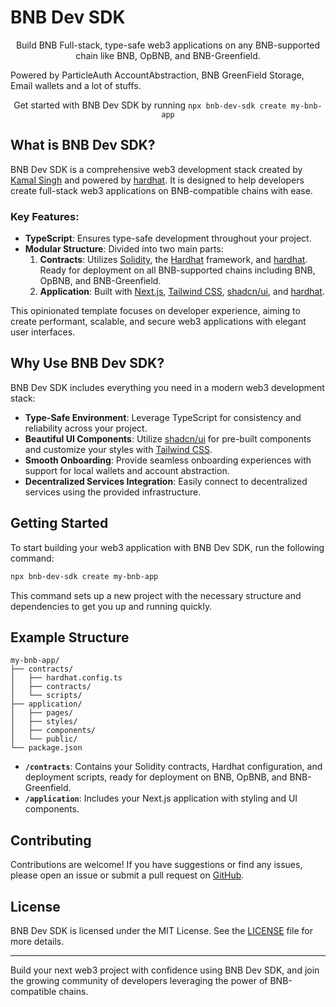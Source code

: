 # BNB Dev SDK

<p align="center">
  Build BNB Full-stack, type-safe web3 applications on any BNB-supported chain like BNB, OpBNB, and BNB-Greenfield.
</p>

Powered by ParticleAuth AccountAbstraction, BNB GreenField Storage, Email wallets and a lot of stuffs.

<p align="center">
  Get started with BNB Dev SDK by running <code>npx bnb-dev-sdk create my-bnb-app</code>
</p>

## What is BNB Dev SDK?

BNB Dev SDK is a comprehensive web3 development stack created by [Kamal Singh](https://twitter.com/0xkamal7) and powered by [hardhat](https://hardhat.org). It is designed to help developers create full-stack web3 applications on BNB-compatible chains with ease.

### Key Features:

- **TypeScript**: Ensures type-safe development throughout your project.
- **Modular Structure**: Divided into two main parts:
  1. **Contracts**: Utilizes [Solidity](https://docs.soliditylang.org/en/v0.8.20/), the [Hardhat](https://hardhat.org/) framework, and [hardhat](https://hardhat.org). Ready for deployment on all BNB-supported chains including BNB, OpBNB, and BNB-Greenfield.
  2. **Application**: Built with [Next.js](https://nextjs.org/), [Tailwind CSS](https://tailwindcss.com/), [shadcn/ui](https://ui.shadcn.com/), and [hardhat](https://hardhat.org).

This opinionated template focuses on developer experience, aiming to create performant, scalable, and secure web3 applications with elegant user interfaces.

## Why Use BNB Dev SDK?

BNB Dev SDK includes everything you need in a modern web3 development stack:

- **Type-Safe Environment**: Leverage TypeScript for consistency and reliability across your project.
- **Beautiful UI Components**: Utilize [shadcn/ui](https://ui.shadcn.com/) for pre-built components and customize your styles with [Tailwind CSS](https://tailwindcss.com/).
- **Smooth Onboarding**: Provide seamless onboarding experiences with support for local wallets and account abstraction.
- **Decentralized Services Integration**: Easily connect to decentralized services using the provided infrastructure.

## Getting Started

To start building your web3 application with BNB Dev SDK, run the following command:

```sh
npx bnb-dev-sdk create my-bnb-app
```

This command sets up a new project with the necessary structure and dependencies to get you up and running quickly.

## Example Structure

```
my-bnb-app/
├── contracts/
│   ├── hardhat.config.ts
│   ├── contracts/
│   └── scripts/
├── application/
│   ├── pages/
│   ├── styles/
│   ├── components/
│   └── public/
└── package.json
```

- **`/contracts`**: Contains your Solidity contracts, Hardhat configuration, and deployment scripts, ready for deployment on BNB, OpBNB, and BNB-Greenfield.
- **`/application`**: Includes your Next.js application with styling and UI components.

## Contributing

Contributions are welcome! If you have suggestions or find any issues, please open an issue or submit a pull request on [GitHub](https://github.com/your-repo-url).

## License

BNB Dev SDK is licensed under the MIT License. See the [LICENSE](LICENSE) file for more details.

---

Build your next web3 project with confidence using BNB Dev SDK, and join the growing community of developers leveraging the power of BNB-compatible chains.